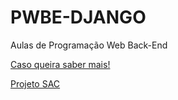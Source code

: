 # PWBE-DJANGO
Aulas de Programação Web Back-End

[Caso queira saber mais!](https://julinha.gitbook.io/django/)


[Projeto SAC](https://github.com/juliaRobertav/Projeto-SAC-DJANGO)
